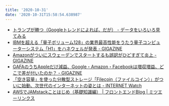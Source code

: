 ```yaml
---
title: '2020-10-31'
date: '2020-10-31T15:58:54.638987'
---
```


* [トランプが勝つ（Googleトレンドによれば、だが） - データをいろいろ見てみる](https://shioshio3.hatenablog.com/entry/2020/10/30/044712
)
* [IBMを超える「量子ボリューム128」の業界最高性能をうたう量子コンピューターシステム「H1」をハネウェルが発表 - GIGAZINE](https://gigazine.net/news/20201030-quantum-computing-h1/
)
* [Amazonがついにスウェーデンでスタートするも誤訳がひどすぎて炎上 - GIGAZINE](https://gigazine.net/news/20201030-amazon-trouble-sweden-faulty-translation/
)
* [GAFAのうちAppleだけ減益、Google・Amazon・Facebookは増収増益、どこで差が付いたのか？ - GIGAZINE](https://gigazine.net/news/20201030-apple-google-amazon-facebook-revenue/
)
* [「空き容量」を使った分散型ストレージ「Filecoin（ファイルコイン）」がついに始動、次世代のインターネットの姿とは - INTERNET Watch](https://internet.watch.impress.co.jp/docs/review/1285154.html
)
* [AWSでJAMstackことはじめ（基礎知識編） | フロントエンドBlog | ミツエーリンクス](https://www.mitsue.co.jp/knowledge/blog/frontend/201912/10_0000.html)